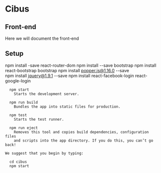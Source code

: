 <h1>Cibus</h1>


<h2>Front-end</h2>

Here we will document the front-end

<h2>Setup</h2>

npm install -save react-router-dom
npm install --save bootstrap
npm install react-bootstrap bootstrap
npm install popper.js@1.16.0 --save  
npm install jquery@1.9.1 --save 
npm install react-facebook-login react-google-login

```
  npm start
    Starts the development server.

  npm run build
    Bundles the app into static files for production.

  npm test
    Starts the test runner.

  npm run eject
    Removes this tool and copies build dependencies, configuration files
    and scripts into the app directory. If you do this, you can’t go back!

We suggest that you begin by typing:

  cd cibus
  npm start

```

